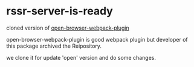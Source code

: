 # rssr-server-is-ready
 cloned version of [open-browser-webpack-plugin]( https://www.npmjs.com/package/open-browser-webpack-plugin)
 
 open-browser-webpack-plugin is good webpack plugin but developer of this package archived the Reipository.
 
 we clone it for update 'open' version and do some changes.
